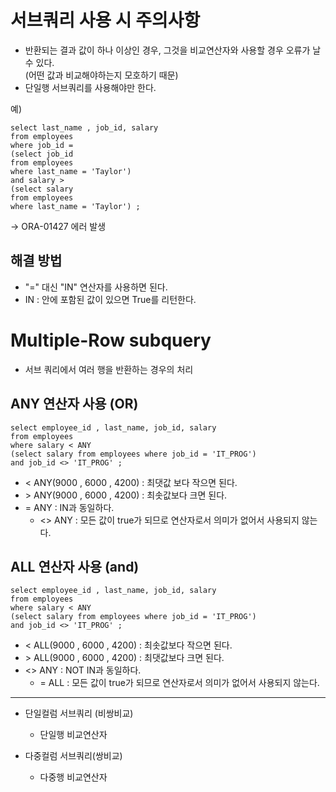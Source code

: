 # 서브쿼리 사용 시 주의사항 
- 반환되는 결과 값이 하나 이상인 경우, 그것을 비교연산자와 사용할 경우 오류가 날 수 있다.<br>
(어떤 값과 비교해야하는지 모호하기 때문) 
- 단일행 서브쿼리를 사용해야만 한다. 

예) 
```
select last_name , job_id, salary 
from employees 
where job_id = 
(select job_id 
from employees 
where last_name = 'Taylor') 
and salary > 
(select salary
from employees 
where last_name = 'Taylor') ; 
```
-> 
ORA-01427 에러 발생 


## 해결 방법
- "=" 대신 "IN" 연산자를 사용하면 된다. 
- IN : 안에 포함된 값이 있으면 True를 리턴한다. 


# Multiple-Row subquery
- 서브 쿼리에서 여러 행을 반환하는 경우의 처리 
## ANY 연산자 사용 (OR)
```
select employee_id , last_name, job_id, salary
from employees 
where salary < ANY 
(select salary from employees where job_id = 'IT_PROG') 
and job_id <> 'IT_PROG' ; 
```

- < ANY(9000 , 6000 , 4200) : 최댓값 보다 작으면 된다. 
- &gt; ANY(9000 , 6000 , 4200) : 최솟값보다 크면 된다.
- = ANY : IN과 동일하다. 
     - <> ANY : 모든 값이 true가 되므로 연산자로서 의미가 없어서 사용되지 않는다. 

## ALL 연산자 사용 (and) 
```
select employee_id , last_name, job_id, salary
from employees 
where salary < ANY 
(select salary from employees where job_id = 'IT_PROG') 
and job_id <> 'IT_PROG' ; 
```

- < ALL(9000 , 6000 , 4200) : 최솟값보다 작으면 된다. 
- &gt; ALL(9000 , 6000 , 4200) : 최댓값보다 크면 된다.
- <> ANY : NOT IN과 동일하다. 
     - = ALL : 모든 값이 true가 되므로 연산자로서 의미가 없어서 사용되지 않는다. 


------ 

- 단일컬럼 서브쿼리 (비쌍비교) 
     - 단일행 비교연산자
     
- 다중컬럼 서브쿼리(쌍비교) 
     - 다중행 비교연산자   
